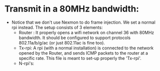 # Transmit in a 80MHz bandwidth:
* Notice that we don't use Nexmon to do frame injection. We set a normal rpi instead. The setup consists of 3 elements:
	* Router : It properly opens a wifi network on channel 36 with 80MHz bandwidth. It should be configured to support protocols 802.11a/b/g/ac (or just 802.11ac is fine too).
	* Tx-rpi: A rpi (with a normal installation) is connected to the network opened by the Router, and sends ICMP packets to the router at a specific rate. This file is meant to set-up properly the 'Tx-rpi'.
	* N-rpi's: 
<!--stackedit_data:
eyJoaXN0b3J5IjpbLTc3ODM0MTY0Myw4MTUyOTQ1OTAsLTEzMz
UxNDY2OTYsNjg1MzgzOTA4LC0xOTQxMjkyNTc1LDk2NDk2NDMy
NiwtMTk4MjU0Mjg0MCwxNjg3NzM1MjA3LDMzMzY0MTUwOCwxMz
IyOTQ5MzY4LC0zNjMxNzk1NzksMTY1OTA4MjYzOCwxOTA5MDY0
MTg4LC0xODk5NDgxNDk3LC0xMzI0MDcwNDI5LC0xOTgzNzc5Nz
E2LC02OTAzNDI4NjEsMTA3NDkwMzM4MSw1ODE1Mzc4MDEsMTUz
ODU5MzkxNV19
-->